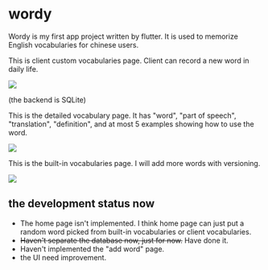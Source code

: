 # wordy

Wordy is my first app project written by flutter.
It is used to memorize English vocabularies for chinese users.

This is client custom vocabularies page. Client can record a new word in daily life.

![](https://i.imgur.com/661mOqJ.png)

(the backend is SQLite)

This is the detailed vocabulary page. It has "word", "part of speech", "translation", "definition", and at most 5 examples showing how to use the word.

![](https://i.imgur.com/zzDNYT1.png)

This is the built-in vocabularies page. I will add more words with versioning.

![](https://i.imgur.com/Slevn9E.png)

## the development status now
- The home page isn't implemented. I think home page can just put a random word picked from built-in vocabularies or client vocabularies.
- ~~Haven't separate the database now, just for now.~~ Have done it.
- Haven't implemented the "add word" page.
- the UI need improvement.
